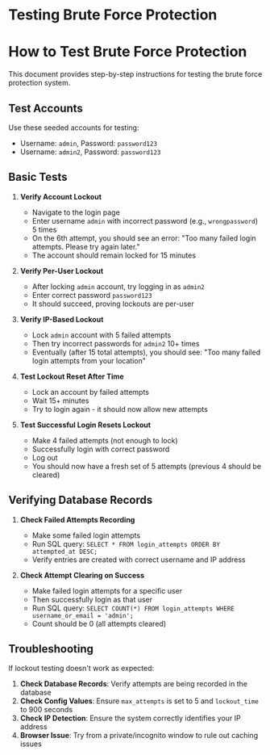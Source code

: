 # Testing Brute Force Protection

# How to Test Brute Force Protection

This document provides step-by-step instructions for testing the brute force protection system.

## Test Accounts

Use these seeded accounts for testing:
- Username: `admin`, Password: `password123`
- Username: `admin2`, Password: `password123`

## Basic Tests

1. **Verify Account Lockout**
   - Navigate to the login page
   - Enter username `admin` with incorrect password (e.g., `wrongpassword`) 5 times
   - On the 6th attempt, you should see an error: "Too many failed login attempts. Please try again later."
   - The account should remain locked for 15 minutes

2. **Verify Per-User Lockout**
   - After locking `admin` account, try logging in as `admin2`
   - Enter correct password `password123`
   - It should succeed, proving lockouts are per-user

3. **Verify IP-Based Lockout**
   - Lock `admin` account with 5 failed attempts
   - Then try incorrect passwords for `admin2` 10+ times
   - Eventually (after 15 total attempts), you should see: "Too many failed login attempts from your location"

4. **Test Lockout Reset After Time**
   - Lock an account by failed attempts
   - Wait 15+ minutes
   - Try to login again - it should now allow new attempts

5. **Test Successful Login Resets Lockout**
   - Make 4 failed attempts (not enough to lock)
   - Successfully login with correct password
   - Log out
   - You should now have a fresh set of 5 attempts (previous 4 should be cleared)

## Verifying Database Records

1. **Check Failed Attempts Recording**
   - Make some failed login attempts
   - Run SQL query: `SELECT * FROM login_attempts ORDER BY attempted_at DESC;`
   - Verify entries are created with correct username and IP address

2. **Check Attempt Clearing on Success**
   - Make failed login attempts for a specific user
   - Then successfully login as that user
   - Run SQL query: `SELECT COUNT(*) FROM login_attempts WHERE username_or_email = 'admin';`
   - Count should be 0 (all attempts cleared)

## Troubleshooting

If lockout testing doesn't work as expected:
1. **Check Database Records**: Verify attempts are being recorded in the database
2. **Check Config Values**: Ensure `max_attempts` is set to 5 and `lockout_time` to 900 seconds
3. **Check IP Detection**: Ensure the system correctly identifies your IP address
4. **Browser Issue**: Try from a private/incognito window to rule out caching issues